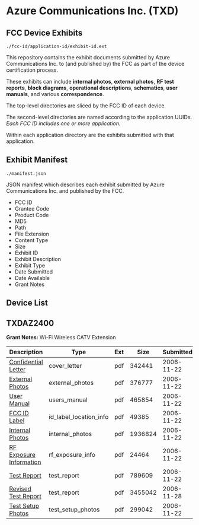# Azure Communications Inc. (TXD)
## FCC Device Exhibits

```
./fcc-id/application-id/exhibit-id.ext
```

This repository contains the exhibit documents submitted by Azure Communications Inc. to (and published by) the FCC as part of the device certification process.

These exhibits can include **internal photos**, **external photos**, **RF test reports**, **block diagrams**, **operational descriptions**, **schematics**, **user manuals**, and various **correspondence**.

The top-level directories are sliced by the FCC ID of each device.

The second-level directories are named according to the application UUIDs. *Each FCC ID includes one or more application.*

Within each application directory are the exhibits submitted with that application. 

## Exhibit Manifest

```
./manifest.json
```

JSON manifest which describes each exhibit submitted by Azure Communications Inc. and published by the FCC.

- FCC ID
- Grantee Code
- Product Code
- MD5
- Path
- File Extension
- Content Type
- Size
- Exhibit ID
- Exhibit Description
- Exhibit Type
- Date Submitted
- Date Available
- Grant Notes

## Device List
## TXDAZ2400
**Grant Notes:** Wi-Fi Wireless CATV Extension

| Description | Type | Ext | Size | Submitted | Available |
| ----------- | ---- | --- | ---- | --------- | --------- |
| [Confidential Letter](TXDAZ2400/6d4796cfb3b2a4d0cc1cc09db326fe6a/731482.pdf) | cover_letter | pdf | 342441 | 2006-11-22 | 2006-11-22 |
| [External Photos](TXDAZ2400/6d4796cfb3b2a4d0cc1cc09db326fe6a/731491.pdf) | external_photos | pdf | 376777 | 2006-11-22 | 2006-11-22 |
| [User Manual](TXDAZ2400/6d4796cfb3b2a4d0cc1cc09db326fe6a/731483.pdf) | users_manual | pdf | 465854 | 2006-11-22 | 2006-11-22 |
| [FCC ID Label](TXDAZ2400/6d4796cfb3b2a4d0cc1cc09db326fe6a/731490.pdf) | id_label_location_info | pdf | 49385 | 2006-11-22 | 2006-11-22 |
| [Internal Photos](TXDAZ2400/6d4796cfb3b2a4d0cc1cc09db326fe6a/731489.pdf) | internal_photos | pdf | 1936824 | 2006-11-22 | 2006-11-22 |
| [RF Exposure Information](TXDAZ2400/6d4796cfb3b2a4d0cc1cc09db326fe6a/731487.pdf) | rf_exposure_info | pdf | 24464 | 2006-11-22 | 2006-11-22 |
| [Test Report](TXDAZ2400/6d4796cfb3b2a4d0cc1cc09db326fe6a/731485.pdf) | test_report | pdf | 789609 | 2006-11-22 | 2006-11-22 |
| [Revised Test Report](TXDAZ2400/6d4796cfb3b2a4d0cc1cc09db326fe6a/732679.pdf) | test_report | pdf | 3455042 | 2006-11-28 | 2006-11-22 |
| [Test Setup Photos](TXDAZ2400/6d4796cfb3b2a4d0cc1cc09db326fe6a/731484.pdf) | test_setup_photos | pdf | 299042 | 2006-11-22 | 2006-11-22 |
